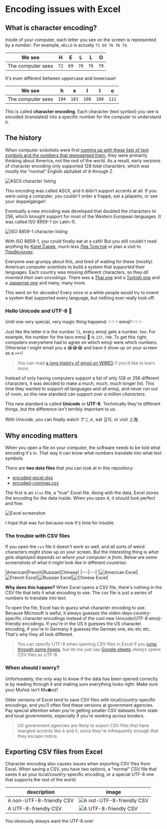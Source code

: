 # Encoding issues with Excel

## What is character encoding?

Inside of your computer, each letter you see on the screen is represented by a *number*. For example, `HELLO` is actually `72 69 76 76 79`.

|We see|H|E|L|L|O|
|---|---|---|---|---|---|
|The computer sees|`72`|`69`|`76`|`76`|`79`|

It's even different between uppercase and lowercase!

|We see|h|e|l|l|o|
|---|---|---|---|---|---|
|The computer sees|`104`|`101`|`108`|`108`|`111`|

This is called **character encoding**. Each character (text symbol) you see is encoded (translated) into a specific number for the computer to understand it.

## The history

When computer scientists were first [coming up with these lists of text symbols and the numbers that represented them](https://en.wikipedia.org/wiki/ASCII#Overview), they were primarily thinking about America, not the rest of the world. As a result, early versions of character encoding only supported 128 total characters, which was mostly the "normal" English alphabet of A through Z.

![ASCII character listing](ascii.png)

This encoding was called ASCII, and it didn't support accents at all. If you were using a computer, you couldn't order a frappé, eat a jalapeño, or see your doppelgänger!

Eventually a new encoding was developed that doubled the characters to 256, which brought support for most of the Western European languages. It was called ISO 8859-1 (or Latin-1).

![ISO 8859-1 character listing](iso8559-1.png)

With ISO 8859-1, you could finally eat at a café! But you still couldn't read anything by [Karel Čapek](https://en.wikipedia.org/wiki/Karel_%C4%8Capek), much less [Лев Толстой](https://en.wikipedia.org/wiki/Leo_Tolstoy) or plan a visit to [Παρθενώνας](https://en.wikipedia.org/wiki/Parthenon).

Everyone was grumpy about this, and tired of waiting for these (mostly) American computer scientists to build a system that supported their languages. Each country was missing different characters, so they *all invented their own encodings.* There was a [Thai one](https://en.wikipedia.org/wiki/ISO/IEC_8859-11) and a [Turkish one](https://en.wikipedia.org/wiki/ISO/IEC_8859-9) and a [Japaense one](https://en.wikipedia.org/wiki/Shift_JIS) and many, many more.

This went on for *decades!* Every once in a while people would try to invent a system that supported every language, but nothing ever really took off.

### Hello Unicode and UTF-8 👋

Until one very special, very magic thing happend: ✨✨✨emoji!✨✨✨

Just like the letter `H` is the number `72`, every emoji gets a number, too. For example, the number for the taco emoji 🌮 is `127,790`. To get this right, computers everywhere had to agree on which emoji were which numbers. Otherwise I might email you a 😂😂😂 and have it show up on your screen as a 💀💀💀! 

> You can read [a long history of emoji on WIRED](https://www.wired.com/story/guide-emoji/) if you'd like to learn more.

Instead of only having computers support a list of only 128 or 256 different characters, it was decided to make a much, much, *much* longer list. This time they wanted to support *all* languages and *all* emoji, and never run out of room, so this new standard can support *over a million characters*.

This new standard is called **Unicode** or **UTF-8**. Technically they're different things, but the difference isn't terribly important to us.

With Unicode, you can finally watch アニメ, eat 김치, or visit 上海.

## Why encoding matters

When you open a file on your computer, the software needs to be told what encoding it's in. That way it can know what numbers translate into what text symbols.

There are **two data files** that you can look at in this repository:

* [encoded-excel.xlsx](encoded-excel.xlsx)
* [encoded-commas.csv](encoded-commas.csv)

The first is an `xlsx` file, a "true" Excel file. Along with the data, Excel stores the encoding for the data inside. When you open it, it should look perfect and fine:

![Excel screenshot](screenshot-excel.png)

I hope that was fun because now it's time for trouble.

### The trouble with CSV files

If you open the `csv` file it doesn't work so well, and all sorts of weird characters might show up on your screen. But the interesting thing is *what gets displayed depends on where your computer is from.* Below are some screenshots of what it might look like in different countries:

|American|French|Russian|Chinese|
|---|---|
|![American Excel](screenshot-usa.png)|![French Excel](screenshot-french.png)|![Russian Excel](screenshot-russian.png)|![Chinese Excel](screenshot-chinese.png)|

**Why does this happen?** When Excel opens a CSV file, there's nothing in the CSV file that tells it what encoding to use. The csv file is just a series of numbers to translate into text. 

To open the file, Excel has to *guess* what character encoding to use. Because Microsoft is awful, it always guesses the olden-days country-specific character encodings instead of the cool new Unicode/UTF-8 emoji-friendly encodings. If you're in the US it guesses the US character encoding, if you're in Germany it guesses the German one, etc etc etc. That's why they all look different.

> You can specify UTF-8 when opening CSV files in Excel if you [jump through some hoops](https://answers.microsoft.com/en-us/msoffice/forum/all/how-to-open-utf-8-csv-file-in-excel-without-mis/1eb15700-d235-441e-8b99-db10fafff3c2), but let me just say [Google sheets](https://sheets.google.com/) *always* opens CSV files as UTF-8.

### When should I worry?

Unfortunately, the only way to know if the data has been opened correctly is by reading through it and making sure everything looks right. Make sure your Muñoz isn't Mu�oz!

Older versions of Excel tend to save CSV files with local/country-specific encodings, and you'll often find these versions at government agencies. Pay special attention when you're getting smaller CSV datasets from state and local governments, especially if you're working across borders.

> US government agencies are likely to export CSV files that have mangled accents like é and ñ, since they're infrequently enough that they escape notice.

## Exporting CSV files from Excel

Character encoding also causes issues when exporting CSV files from Excel. When saving a CSV, you have two options, a "normal" CSV file that saves it as your local/country-specific encoding, or a special UTF-8 one that supports the rest of the world.

|description|image|
|---|---|
|A non-UTF-8-friendly CSV|![A not-UTF-8-friendly CSV](csv-bad.png)|
|A UTF-8-friendly CSV|![A UTF-8-friendly CSV](csv-good.png)|

You obviously always want the UTF-8 one!
